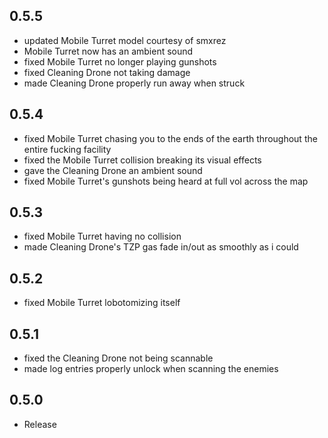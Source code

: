 ## 0.5.5

- updated Mobile Turret model courtesy of smxrez
- Mobile Turret now has an ambient sound
- fixed Mobile Turret no longer playing gunshots
- fixed Cleaning Drone not taking damage
- made Cleaning Drone properly run away when struck


## 0.5.4

- fixed Mobile Turret chasing you to the ends of the earth throughout the entire fucking facility
- fixed the Mobile Turret collision breaking its visual effects
- gave the Cleaning Drone an ambient sound
- fixed Mobile Turret's gunshots being heard at full vol across the map

## 0.5.3

- fixed Mobile Turret having no collision
- made Cleaning Drone's TZP gas fade in/out as smoothly as i could

## 0.5.2

- fixed Mobile Turret lobotomizing itself

## 0.5.1

- fixed the Cleaning Drone not being scannable
- made log entries properly unlock when scanning the enemies

## 0.5.0

- Release
